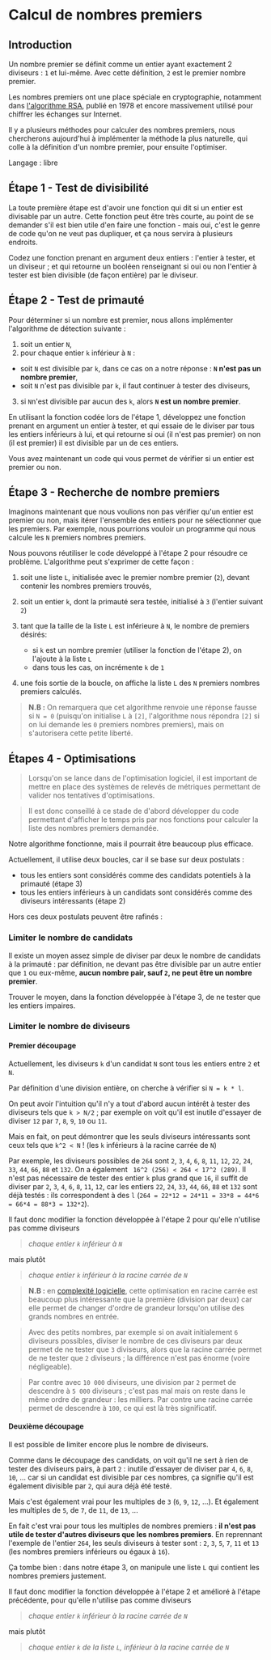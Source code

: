 # Calcul de nombres premiers

## Introduction

Un nombre premier se définit comme un entier ayant exactement 2 diviseurs :
``1`` et lui-même. Avec cette définition, ``2`` est le premier nombre premier.

Les nombres premiers ont une place spéciale en cryptographie, notamment dans
[l'algorithme RSA](https://interstices.info/nombres-premiers-et-cryptologie-lalgorithme-rsa/),
publié en 1978 et encore massivement utilisé pour chiffrer les échanges sur
Internet.

Il y a plusieurs méthodes pour calculer des nombres premiers, nous chercherons
aujourd'hui à implémenter la méthode la plus naturelle, qui colle à la
définition d'un nombre premier, pour ensuite l'optimiser.

Langage : libre


## Étape 1 - Test de divisibilité

La toute première étape est d'avoir une fonction qui dit si un entier est
divisable par un autre. Cette fonction peut être très courte, au point de se
demander s'il est bien utile d'en faire une fonction - mais oui, c'est le genre
de code qu'on ne veut pas dupliquer, et ça nous servira à plusieurs endroits.

Codez une fonction prenant en argument deux entiers : l'entier à tester, et un
diviseur ; et qui retourne un booléen renseignant si oui ou non l'entier à
tester est bien divisible (de façon entière) par le diviseur.


## Étape 2 - Test de primauté

Pour déterminer si un nombre est premier, nous allons implémenter l'algorithme de
détection suivante :

1. soit un entier ``N``,
2. pour chaque entier ``k`` inférieur à ``N`` :

  - soit ``N`` est divisible par ``k``, dans ce cas on a notre réponse : **``N``
    n'est pas un nombre premier**,
  - soit ``N`` n'est pas divisible par ``k``, il faut continuer à tester des
    diviseurs,

3. si ``N``n'est divisible par aucun des ``k``, alors **``N`` est un nombre
   premier**.

En utilisant la fonction codée lors de l'étape 1, développez une fonction
prenant en argument un entier à tester, et qui essaie de le diviser par tous
les entiers inférieurs à lui, et qui retourne si oui (il n'est pas premier) on
non (il est premier) il est divisible par un de ces entiers.

Vous avez maintenant un code qui vous permet de vérifier si un entier est
premier ou non.


## Étape 3 - Recherche de nombre premiers

Imaginons maintenant que nous voulions non pas vérifier qu'un entier est premier
ou non, mais itérer l'ensemble des entiers pour ne sélectionner que les
premiers. Par exemple, nous pourrions vouloir un programme qui nous calcule les
``N`` premiers nombres premiers.

Nous pouvons réutiliser le code développé à l'étape 2 pour résoudre ce problème.
L'algorithme peut s'exprimer de cette façon :

1. soit une liste ``L``, initialisée avec le premier nombre premier (``2``),
   devant contenir les nombres premiers trouvés,
2. soit un entier ``k``, dont la primauté sera testée, initialisé à ``3``
   (l'entier suivant ``2``)
3. tant que la taille de la liste ``L`` est inférieure à ``N``, le nombre de
   premiers désirés:

   - si ``k`` est un nombre premier (utiliser la fonction de l'étape 2), on
     l'ajoute à la liste ``L``
   - dans tous les cas, on incrémente ``k`` de ``1``

4. une fois sortie de la boucle, on affiche la liste ``L`` des ``N`` premiers
   nombres premiers calculés.


> **N.B :** On remarquera que cet algorithme renvoie une réponse fausse si
> ``N = 0`` (puisqu'on initialise ``L`` à ``[2]``, l'algorithme nous répondra
> ``[2]`` si on lui demande les ``0`` premiers nombres premiers), mais on
> s'autorisera cette petite liberté.


## Étapes 4 - Optimisations


> Lorsqu'on se lance dans de l'optimisation logiciel, il est important de mettre
> en place des systèmes de relevés de métriques permettant de valider nos
> tentatives d'optimisations.

> Il est donc conseillé à ce stade de d'abord développer du code permettant
> d'afficher le temps pris par nos fonctions pour calculer la liste des nombres
> premiers demandée.

Notre algorithme fonctionne, mais il pourrait être beaucoup plus efficace.

Actuellement, il utilise deux boucles, car il se base sur deux postulats :

- tous les entiers sont considérés comme des candidats potentiels à la primauté
  (étape 3)
- tous les entiers inférieurs à un candidats sont considérés comme des
  diviseurs intéressants (étape 2)

Hors ces deux postulats peuvent être rafinés :

### Limiter le nombre de candidats

Il existe un moyen assez simple de diviser par deux le nombre de candidats à la
primauté : par définition, ne devant pas être divisible par un autre entier que
``1`` ou eux-même, **aucun nombre pair, sauf ``2``, ne peut être un nombre
premier**.

Trouver le moyen, dans la fonction développée à l'étape 3, de ne tester que les
entiers impaires.

### Limiter le nombre de diviseurs

#### Premier découpage

Actuellement, les diviseurs ``k`` d'un candidat ``N`` sont tous les entiers
entre ``2`` et ``N``.

Par définition d'une division entière, on cherche à vérifier si ``N = k * l``.

On peut avoir l'intuition qu'il n'y a tout d'abord aucun intérêt à tester des
diviseurs tels que ``k > N/2`` ; par exemple on voit qu'il est inutile d'essayer
de diviser ``12`` par ``7``, ``8``, ``9``, ``10`` ou ``11``.

Mais en fait, on peut démontrer que les seuls diviseurs intéressants sont ceux
tels que ``k^2 < N`` ! (les ``k`` inférieurs à la racine carrée de ``N``)

Par exemple, les diviseurs possibles de ``264`` sont ``2``, ``3``, ``4``, ``6``,
``8``, ``11``, ``12``, ``22``, ``24``, ``33``, ``44``, ``66``, ``88`` et
``132``. On a également `` 16^2 (256) < 264 < 17^2 (289)``. Il n'est pas
nécessaire de tester des entier ``k`` plus grand que ``16``, il suffit de
diviser par ``2``, ``3``, ``4``, ``6``, ``8``, ``11``, ``12``, car les entiers
``22``, ``24``, ``33``, ``44``, ``66``, ``88`` et ``132`` sont déjà testés :
ils correspondent à des ``l`` (``264 = 22*12 = 24*11 = 33*8 = 44*6 = 66*4 =
88*3 = 132*2``).

Il faut donc modifier la fonction développée à l'étape 2 pour qu'elle n'utilise
pas comme diviseurs

> *chaque entier ``k`` inférieur à ``N``*

mais plutôt

> *chaque entier ``k`` inférieur à la racine carrée de ``N``*

> **N.B :** en [complexité logicielle](https://fr.wikipedia.org/wiki/Analyse_de_la_complexit%C3%A9_des_algorithmes),
> cette optimisation en racine carrée est beaucoup plus intéressante que la
> première (division par deux) car elle permet de changer d'ordre de grandeur
> lorsqu'on utilise des grands nombres en entrée.

> Avec des petits nombres, par exemple si on avait initialement ``6`` diviseurs
> possibles, diviser le nombre de ces diviseurs par deux permet de ne tester que
> ``3`` diviseurs, alors que la racine carrée permet de ne tester que ``2``
> diviseurs ; la différence n'est pas énorme (voire négligeable).

> Par contre avec ``10 000`` diviseurs, une division par ``2`` permet de descendre
> à ``5 000`` diviseurs ; c'est pas mal mais on reste dans le même ordre de
> grandeur : les milliers. Par contre une racine carrée permet de descendre à
> ``100``, ce qui est là très significatif.

#### Deuxième découpage

Il est possible de limiter encore plus le nombre de diviseurs.

Comme dans le découpage des candidats, on voit qu'il ne sert à rien de tester
des diviseurs pairs, à part ``2`` : inutile d'essayer de diviser par ``4``,
``6``, ``8``, ``10``, ... car si un candidat est divisible par ces nombres,
ça signifie qu'il est également divisible par ``2``, qui aura déjà été testé.

Mais c'est également vrai pour les multiples de ``3`` (``6``, ``9``, ``12``,
...). Et également les multiples de ``5``, de ``7``, de ``11``, de ``13``, ...

En fait c'est vrai pour tous les multiples de nombres premiers : **il n'est pas
utile de tester d'autres diviseurs que les nombres premiers**. En reprennant
l'exemple de l'entier ``264``, les seuls diviseurs à tester sont : ``2``, ``3``,
``5``, ``7``, ``11`` et ``13`` (les nombres premiers inférieurs ou égaux à
``16``).

Ça tombe bien : dans notre étape 3, on manipule une liste ``L`` qui contient
les nombres premiers justement.

Il faut donc modifier la fonction développée à l'étape 2 et amélioré à l'étape
précédente, pour qu'elle n'utilise pas comme diviseurs

> *chaque entier ``k`` inférieur à la racine carrée de ``N``*

mais plutôt

> *chaque entier ``k`` de la liste ``L``, inférieur à la racine carrée de ``N``*

